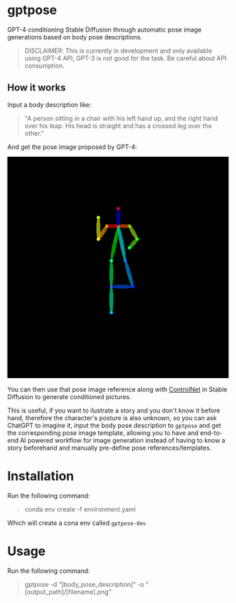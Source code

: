 # gptpose

GPT-4 conditioning Stable Diffusion through automatic pose image generations based on body pose descriptions.

> DISCLAIMER: This is currently in development and only available using GPT-4 API, GPT-3 is not good for the task. Be careful about API consumption. 

## How it works

Input a body description like: 

> "A person sitting in a chair with his left hand up, and the right hand over his leap. His head is straight and has a crossed leg over the other."

And get the pose image proposed by GPT-4: 

![GPT generated pose image](assets/example.png "GPT generated Pose Image")

You can then use that pose image reference along with [ControlNet](https://github.com/lllyasviel/ControlNet) in Stable Diffusion to generate conditioned pictures.

This is useful, if you want to ilustrate a story and you don't know it before hand, therefore the character's posture is also unknown, so you can ask ChatGPT to imagine it, input the body pose description to `gptpose` and get the corresponding pose image template, allowing you to have and end-to-end AI powered workflow for image generation instead of having to know a story beforehand and manually pre-define pose references/templates. 

# Installation 

Run the following command:

> conda env create -f environment.yaml

Which will create a cona env called `gptpose-dev`

# Usage 

Run the following command: 

> gptpose -d "[body_pose_description]" -o "[output_path]/[filename].png"